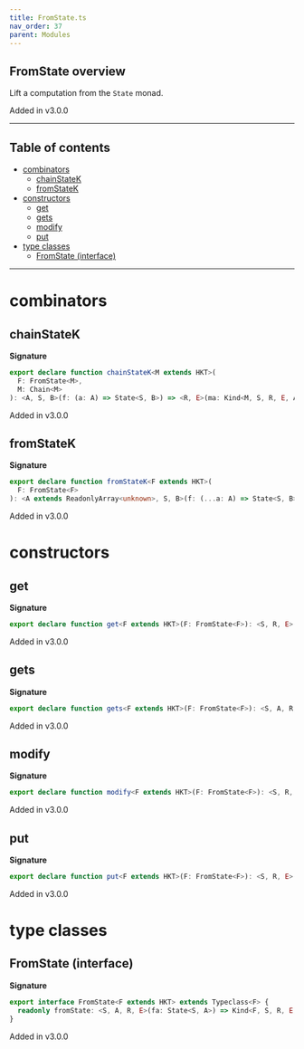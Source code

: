 ```yaml
---
title: FromState.ts
nav_order: 37
parent: Modules
---
```


## FromState overview

Lift a computation from the `State` monad.

Added in v3.0.0

---

<h2 class="text-delta">Table of contents</h2>

- [combinators](#combinators)
  - [chainStateK](#chainstatek)
  - [fromStateK](#fromstatek)
- [constructors](#constructors)
  - [get](#get)
  - [gets](#gets)
  - [modify](#modify)
  - [put](#put)
- [type classes](#type-classes)
  - [FromState (interface)](#fromstate-interface)

---

# combinators

## chainStateK

**Signature**

```ts
export declare function chainStateK<M extends HKT>(
  F: FromState<M>,
  M: Chain<M>
): <A, S, B>(f: (a: A) => State<S, B>) => <R, E>(ma: Kind<M, S, R, E, A>) => Kind<M, S, R, E, B>
```

Added in v3.0.0

## fromStateK

**Signature**

```ts
export declare function fromStateK<F extends HKT>(
  F: FromState<F>
): <A extends ReadonlyArray<unknown>, S, B>(f: (...a: A) => State<S, B>) => <R, E>(...a: A) => Kind<F, S, R, E, B>
```

Added in v3.0.0

# constructors

## get

**Signature**

```ts
export declare function get<F extends HKT>(F: FromState<F>): <S, R, E>() => Kind<F, S, R, E, S>
```

Added in v3.0.0

## gets

**Signature**

```ts
export declare function gets<F extends HKT>(F: FromState<F>): <S, A, R, E>(f: (s: S) => A) => Kind<F, S, R, E, A>
```

Added in v3.0.0

## modify

**Signature**

```ts
export declare function modify<F extends HKT>(F: FromState<F>): <S, R, E>(f: Endomorphism<S>) => Kind<F, S, R, E, void>
```

Added in v3.0.0

## put

**Signature**

```ts
export declare function put<F extends HKT>(F: FromState<F>): <S, R, E>(s: S) => Kind<F, S, R, E, void>
```

Added in v3.0.0

# type classes

## FromState (interface)

**Signature**

```ts
export interface FromState<F extends HKT> extends Typeclass<F> {
  readonly fromState: <S, A, R, E>(fa: State<S, A>) => Kind<F, S, R, E, A>
}
```

Added in v3.0.0
